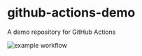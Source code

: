 # github-actions-demo
A demo repository for GitHub Actions

![example workflow](https://github.com/jenslehnhoff/github-actions-demo/actions/workflows/simple-workflow/badge.svg)
